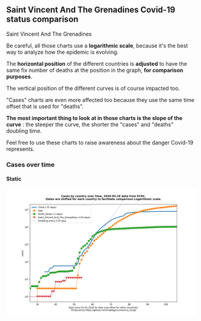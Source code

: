 ## Saint Vincent And The Grenadines Covid-19 status comparison 

Saint Vincent And The Grenadines



Be careful, all those charts use a **logarithmic scale**, because it's the best way to analyze how the epidemic is evolving.
 
The **horizontal position** of the different countries is **adjusted** to have the same fix number of deaths at the position in the graph, **for comparison purposes**.

The vertical position of the different curves is of course impacted too.

"Cases" charts are even more affected too because they use the same time offset that is used for "deaths".

**The most important thing to look at in those charts is the slope of the curve** : the steeper the curve, the shorter the "cases" and "deaths" doubling time.

Feel free to use these charts to raise awareness about the danger Covid-19 represents. 


 
### Cases over time
 
#### Static
![Saint Vincent And The Grenadines covid-19 cases static chart](https://raw.githubusercontent.com/madlag/coronavirus_study/master/notebooks/graphs/2020-04-18/countries/Saint_Vincent_And_The_Grenadines/2020-04-18_Saint_Vincent_And_The_Grenadines_cases.png "Saint Vincent And The Grenadines covid-19 cases static chart")   

